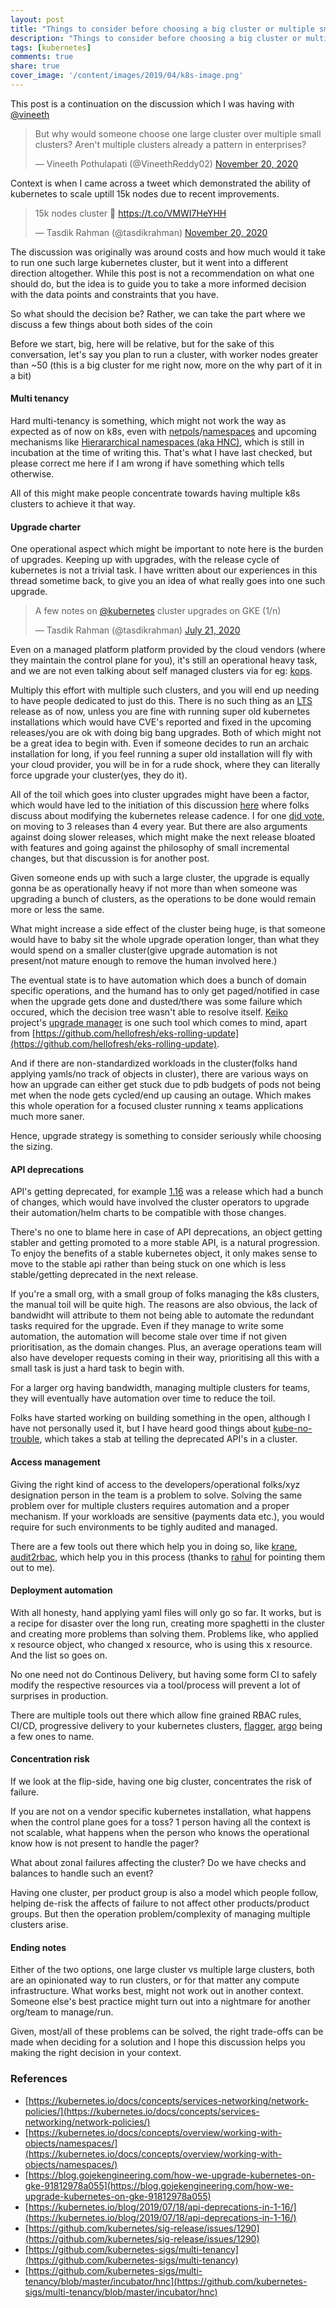 ```yaml
---
layout: post
title: "Things to consider before choosing a big cluster or multiple smaller kubernetes clusters"
description: "Things to consider before choosing a big cluster or multiple smaller kubernetes clusters"
tags: [kubernetes]
comments: true
share: true
cover_image: '/content/images/2019/04/k8s-image.png'
---
```


This post is a continuation on the discussion which I was having with [@vineeth](https://twitter.com/VineethReddy02)

<blockquote class="twitter-tweet"><p lang="en" dir="ltr">But why would someone choose one large cluster over multiple small clusters? Aren&#39;t multiple clusters already a pattern in enterprises?</p>&mdash; Vineeth Pothulapati (@VineethReddy02) <a href="https://twitter.com/VineethReddy02/status/1329656769900003329?ref_src=twsrc%5Etfw">November 20, 2020</a></blockquote> <script async src="https://platform.twitter.com/widgets.js" charset="utf-8"></script>

Context is when I came across a tweet which demonstrated the ability of kubernetes to scale uptill 15k nodes due to recent improvements.

<blockquote class="twitter-tweet"><p lang="en" dir="ltr">15k nodes cluster 🤯 <a href="https://t.co/VMWI7HeYHH">https://t.co/VMWI7HeYHH</a></p>&mdash; Tasdik Rahman (@tasdikrahman) <a href="https://twitter.com/tasdikrahman/status/1329615066405093379?ref_src=twsrc%5Etfw">November 20, 2020</a></blockquote> <script async src="https://platform.twitter.com/widgets.js" charset="utf-8"></script>

The discussion was originally was around costs and how much would it take to run one such large kubernetes cluster, but it went into a different direction altogether. While this post is not a recommendation on what one should do, but the idea is to guide you to take a more informed decision with the data points and constraints that you have.

So what should the decision be? Rather, we can take the part where we discuss a few things about both sides of the coin

Before we start, big, here will be relative, but for the sake of this conversation, let's say you plan to run a cluster, with worker nodes greater than ~50 (this is a big cluster for me right now, more on the why part of it in a bit)

#### Multi tenancy

Hard multi-tenancy is something, which might not work the way as expected as of now on k8s, even with [netpols](https://kubernetes.io/docs/concepts/services-networking/network-policies/)/[namespaces](https://kubernetes.io/docs/concepts/overview/working-with-objects/namespaces/) and upcoming mechanisms like [Hierararchical namespaces (aka HNC)](https://github.com/kubernetes-sigs/multi-tenancy/blob/master/incubator/hnc), which is still in incubation at the time of writing this. That's what I have last checked, but please correct me here if I am wrong if have something which tells otherwise.

All of this might make people concentrate towards having multiple k8s clusters to achieve it that way.

#### Upgrade charter

One operational aspect which might be important to note here is the burden of upgrades. Keeping up with upgrades, with the release cycle of kubernetes is not a trivial task. I have written about our experiences in this thread sometime back, to give you an idea of what really goes into one such upgrade.

<blockquote class="twitter-tweet"><p lang="en" dir="ltr">A few notes on <a href="https://twitter.com/kubernetes?ref_src=twsrc%5Etfw">@kubernetes</a> cluster upgrades on GKE (1/n)</p>&mdash; Tasdik Rahman (@tasdikrahman) <a href="https://twitter.com/tasdikrahman/status/1285619368353726465?ref_src=twsrc%5Etfw">July 21, 2020</a></blockquote> <script async src="https://platform.twitter.com/widgets.js" charset="utf-8"></script>

Even on a managed platform platform provided by the cloud vendors (where they maintain the control plane for you), it's still an operational heavy task, and we are not even talking about self managed clusters via for eg: [kops](https://github.com/kubernetes/kops/).

Multiply this effort with multiple such clusters, and you will end up needing to have people dedicated to just do this. There is no such thing as an [LTS](https://en.wikipedia.org/wiki/Long-term_support) release as of now, unless you are fine with running super old kubernetes installations which would have CVE's reported and fixed in the upcoming releases/you are ok with doing big bang upgrades. Both of which might not be a great idea to begin with. Even if someone decides to run an archaic installation for long, if you feel running a super old installation will fly with your cloud provider, you will be in for a rude shock, where they can literally force upgrade your cluster(yes, they do it).

All of the toil which goes into cluster upgrades might have been a factor, which would have led to the initiation of this discussion [here](https://github.com/kubernetes/sig-release/issues/1290) where folks discuss about modifying the kubernetes release cadence. I for one [did vote](https://github.com/kubernetes/sig-release/issues/1290#issuecomment-709774428), on moving to 3 releases than 4 every year. But there are also arguments against doing slower releases, which might make the next release bloated with features and going against the philosophy of small incremental changes, but that discussion is for another post.

Given someone ends up with such a large cluster, the upgrade is equally gonna be as operationally heavy if not more than when someone was upgrading a bunch of clusters, as the operations to be done would remain more or less the same.

What might increase a side effect of the cluster being huge, is that someone would have to baby sit the whole upgrade operation longer, than what they would spend on a smaller cluster(give upgrade automation is not present/not mature enough to remove the human involved here.)

The eventual state is to have automation which does a bunch of domain specific operations, and the humand has to only get paged/notified in case when the upgrade gets done and dusted/there was some failure which occured, which the decision tree wasn't able to resolve itself. [Keiko](https://github.com/keikoproj/) project's [upgrade manager](https://github.com/keikoproj/upgrade-manager) is one such tool which comes to mind, apart from [https://github.com/hellofresh/eks-rolling-update](https://github.com/hellofresh/eks-rolling-update).

And if there are non-standardized workloads in the cluster(folks hand applying yamls/no track of objects in cluster), there are various ways on how an upgrade can either get stuck due to pdb budgets of pods not being met when the node gets cycled/end up causing an outage. Which makes this whole operation for a focused cluster running x teams applications much more saner.

Hence, upgrade strategy is something to consider seriously while choosing the sizing.

#### API deprecations

API's getting deprecated, for example [1.16](https://kubernetes.io/blog/2019/07/18/api-deprecations-in-1-16/) was a release which had a bunch of changes, which would have involved the cluster operators to upgrade their automation/helm charts to be compatible with those changes.

There's no one to blame here in case of API deprecations, an object getting stabler and getting promoted to a more stable API, is a natural progression. To enjoy the benefits of a stable kubernetes object, it only makes sense to move to the stable api rather than being stuck on one which is less stable/getting deprecated in the next release.

If you're a small org, with a small group of folks managing the k8s clusters, the manual toil will be quite high. The reasons are also obvious, the lack of bandwidht will attribute to them not being able to automate the redundant tasks required for the upgrade. Even if they manage to write some automation, the automation will become stale over time if not given prioritisation, as the domain changes. Plus, an average operations team will also have developer requests coming in their way, prioritising all this with a small task is just a hard task to begin with.

For a larger org having bandwidth, managing multiple clusters for teams, they will eventually have automation over time to reduce the toil.

Folks have started working on building something in the open, although I have not personally used it, but I have heard good things about [kube-no-trouble](https://github.com/doitintl/kube-no-trouble), which takes a stab at telling the deprecated API's in a cluster.

#### Access management

Giving the right kind of access to the developers/operational folks/xyz designation person in the team is a problem to solve. Solving the same problem over for multiple clusters requires automation and a proper mechanism. If your workloads are sensitive (payments data etc.), you would require for such environments to be tighly audited and managed.

There are a few tools out there which help you in doing so, like [krane](https://github.com/appvia/krane), [audit2rbac](https://github.com/appvia/krane), which help you in this process (thanks to [rahul](https://rmenn.in) for pointing them out to me).

#### Deployment automation

With all honesty, hand applying yaml files will only go so far. It works, but is a recipe for disaster over the long run, creating more spaghetti in the cluster and creating more problems than solving them. Problems like, who applied x resource object, who changed x resource, who is using this x resource. And the list so goes on.

No one need not do Continous Delivery, but having some form CI to safely modify the respective resources via a tool/process will prevent a lot of surprises in production.

There are multiple tools out there which allow fine grained RBAC rules, CI/CD, progressive delivery to your kubernetes clusters, [flagger](https://flagger.app/), [argo](https://argoproj.github.io/argo-cd/) being a few ones to name.

#### Concentration risk

If we look at the flip-side, having one big cluster, concentrates the risk of failure.

If you are not on a vendor specific kubernetes installation, what happens when the control plane goes for a toss? 1 person having all the context is not scalable, what happens when the person who knows the operational know how is not present to handle the pager?

What about zonal failures affecting the cluster? Do we have checks and balances to handle such an event?

Having one cluster, per product group is also a model which people follow, helping de-risk the affects of failure to not affect other products/product groups. But then the operation problem/complexity of managing multiple clusters arise.

#### Ending notes

Either of the two options, one large cluster vs multiple large clusters, both are an opinionated way to run clusters, or for that matter any compute infrastructure. What works best, might not work out in another context. Someone else's best practice might turn out into a nightmare for another org/team to manage/run.

Given, most/all of these problems can be solved, the right trade-offs can be made when deciding for a solution and I hope this discussion helps you making the right decision in your context.

### References

- [https://kubernetes.io/docs/concepts/services-networking/network-policies/](https://kubernetes.io/docs/concepts/services-networking/network-policies/)
- [https://kubernetes.io/docs/concepts/overview/working-with-objects/namespaces/](https://kubernetes.io/docs/concepts/overview/working-with-objects/namespaces/)
- [https://blog.gojekengineering.com/how-we-upgrade-kubernetes-on-gke-91812978a055](https://blog.gojekengineering.com/how-we-upgrade-kubernetes-on-gke-91812978a055)
- [https://kubernetes.io/blog/2019/07/18/api-deprecations-in-1-16/](https://kubernetes.io/blog/2019/07/18/api-deprecations-in-1-16/)
- [https://github.com/kubernetes/sig-release/issues/1290](https://github.com/kubernetes/sig-release/issues/1290)
- [https://github.com/kubernetes-sigs/multi-tenancy](https://github.com/kubernetes-sigs/multi-tenancy)
- [https://github.com/kubernetes-sigs/multi-tenancy/blob/master/incubator/hnc](https://github.com/kubernetes-sigs/multi-tenancy/blob/master/incubator/hnc)

